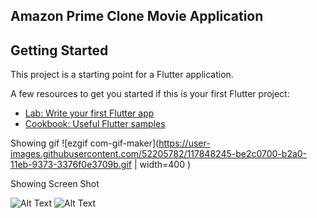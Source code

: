 ## Amazon Prime Clone Movie Application

## Getting Started

This project is a starting point for a Flutter application.

A few resources to get you started if this is your first Flutter project:

- [Lab: Write your first Flutter app](https://flutter.dev/docs/get-started/codelab)
- [Cookbook: Useful Flutter samples](https://flutter.dev/docs/cookbook)


Showing gif
![ezgif com-gif-maker](https://user-images.githubusercontent.com/52205782/117848245-be2c0700-b2a0-11eb-9373-3376f0e3709b.gif | width=400 )



Showing Screen Shot


![Alt Text](https://gifyu.com/image/5Uvc)
![Alt Text](https://gifyu.com/image/5Uvn)


